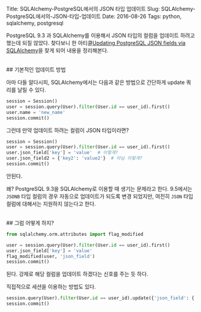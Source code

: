 Title: SQLAlchemy-PostgreSQL에서의 JSON 타입 업데이트
Slug: SQLAlchemy-PostgreSQL에서의-JSON-타입-업데이트
Date: 2016-08-26
Tags: python, sqlalchemy, postgresql

PostgreSQL 9.3 과 SQLAlchemy를 이용해서 JSON 타입의 컬럼을 업데이트 하려고 했는데 되질 않았다. 찾다보니 한 아티클[Updating PostgreSQL JSON fields via SQLAlchemy](https://bashelton.com/2014/03/updating-postgresql-json-fields-via-sqlalchemy/)을 찾게 되어 내용을 정리해본다.

<br>
## 기본적인 업데이트 방법

아마 다들 알다시피, SQLAlchemy에서는 다음과 같은 방법으로 간단하게 update 쿼리를 날릴 수 있다.

```python
session = Session()
user = session.query(User).filter(User.id == user_id).first()
user.name = 'new_name'
session.commit()
```

그런데 만약 업데이트 하려는 컬럼이 JSON 타입이라면?

```python
session = Session()
user = session.query(User).filter(User.id == user_id).first()
user.json_field['key'] = 'value'  # 이렇게?
user.json_field2 = {'key2': 'value2'}  # 아님 이렇게?
session.commit()
```

안된다.

왜? PostgreSQL 9.3을 SQLAlchemy로 이용할 때 생기는 문제라고 한다. 9.5에서는 `JSONB` 타입 컬럼의 경우 자동으로 업데이트가 되도록 변경 되었지만, 여전히 `JSON` 타입 컬럼에 대해서는 지원하지 않는다고 한다.

<br>
## 그럼 어떻게 하지?

```python
from sqlalchemy.orm.attributes import flag_modified

user = session.query(User).filter(User.id == user_id).first()
user.json_field['key'] = 'value'
flag_modified(user, 'json_field')
session.commit()
```

된다. 강제로 해당 컬럼을 업데이트 하겠다는 신호를 주는 듯 하다.

직접적으로 세션을 이용하는 방법도 있다.

```python
session.query(User).filter(User.id == user_id).update({'json_field': {'key': 'value'}})
session.commit()
```
